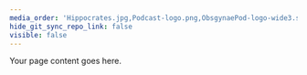 ```yaml
---
media_order: 'Hippocrates.jpg,Podcast-logo.png,ObsgynaePod-logo-wide3.svg'
hide_git_sync_repo_link: false
visible: false
---
```


Your page content goes here.